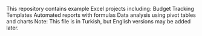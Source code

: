 This repository contains example Excel projects including:
Budget Tracking Templates
Automated reports with formulas
Data analysis using pivot tables and charts
Note: This file is in Turkish, but English versions may be added later.

